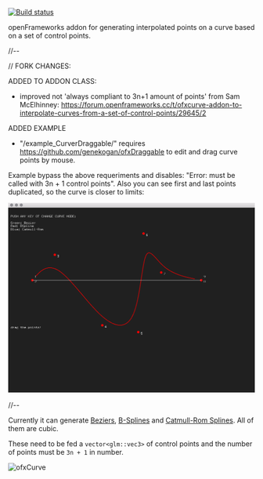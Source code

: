 [![Build status](https://travis-ci.org/sourya-sen/ofxCurve.svg?branch=master)](https://travis-ci.org/sourya-sen/ofxCurve)

openFrameworks addon for generating interpolated points on a curve based on a set of control points.

//--

// FORK CHANGES:

ADDED TO ADDON CLASS: 
+ improved not 'always compliant to 3n+1 amount of points' from Sam McElhinney:
https://forum.openframeworks.cc/t/ofxcurve-addon-to-interpolate-curves-from-a-set-of-control-points/29645/2

ADDED EXAMPLE
+ "/example_CurverDraggable/" 
requires https://github.com/genekogan/ofxDraggable
to edit and drag curve points by mouse.

Example bypass the above requeriments and disables: "Error: must be called with 3n + 1 control points".
Also you can see first and last points duplicated, so the curve is closer to limits:

![ofxCurve](screenshots/ofxCurve3.png)

//--

Currently it can generate [Beziers](https://en.wikipedia.org/wiki/Bézier_curve), [B-Splines](https://en.wikipedia.org/wiki/B-spline) and [Catmull-Rom Splines](https://en.wikipedia.org/wiki/Centripetal_Catmull–Rom_spline). All of them are cubic.

These need to be fed a `vector<glm::vec3>` of control points and the number of points must be `3n + 1` in number.

![ofxCurve](screenshots/ofxCurve.png)
